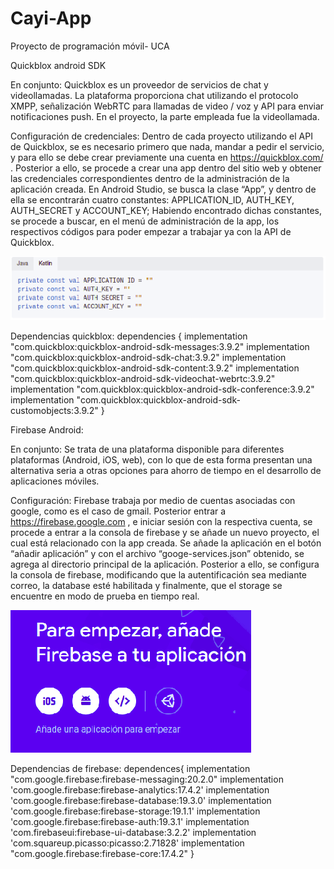 # Cayi-App
Proyecto de programación móvil- UCA

Quickblox android SDK

En conjunto:
Quickblox es un proveedor de servicios de chat y videollamadas. La plataforma proporciona chat utilizando el protocolo XMPP, señalización WebRTC para llamadas de video / voz y API para enviar notificaciones push. En el proyecto, la parte empleada fue la videollamada.

Configuración de credenciales:
Dentro de cada proyecto utilizando el API de Quickblox, se es necesario primero que nada, mandar a pedir el servicio, y para ello se debe crear previamente una cuenta en https://quickblox.com/ .
Posterior a ello, se procede a crear una app dentro del sitio web y obtener las credenciales correspondientes dentro de la administración de la aplicación creada.
En Android Studio, se busca la clase “App”, y dentro de ella se encontrarán cuatro constantes: APPLICATION_ID, AUTH_KEY, AUTH_SECRET y ACCOUNT_KEY; Habiendo encontrado dichas constantes, se procede a buscar, en el menú de administración de la app, los respectivos códigos para poder empezar a trabajar ya con la API de Quickblox.

![alt text](https://raw.githubusercontent.com/Valle120899/Cayi-App/master/Quick.jpg)

Dependencias quickblox:
dependencies {
    implementation "com.quickblox:quickblox-android-sdk-messages:3.9.2"
    implementation "com.quickblox:quickblox-android-sdk-chat:3.9.2"
    implementation "com.quickblox:quickblox-android-sdk-content:3.9.2"
    implementation "com.quickblox:quickblox-android-sdk-videochat-webrtc:3.9.2"
    implementation "com.quickblox:quickblox-android-sdk-conference:3.9.2"
    implementation "com.quickblox:quickblox-android-sdk-customobjects:3.9.2"
}

Firebase Android:

En conjunto:
Se trata de una plataforma disponible para diferentes plataformas (Android, iOS, web), con lo que de esta forma presentan una alternativa seria a otras opciones para ahorro de tiempo en el desarrollo de aplicaciones móviles.

Configuración:
Firebase trabaja por medio de cuentas asociadas con google, como es el caso de gmail. Posterior entrar a https://firebase.google.com , e iniciar sesión con la respectiva cuenta, se procede a entrar a la consola de firebase y se añade un nuevo proyecto, el cual está relacionado con la app creada.
Se añade la aplicación en el botón “añadir aplicación” y con el archivo “googe-services.json” obtenido, se agrega al directorio principal de la aplicación.
Posterior a ello, se configura la consola de firebase, modificando que la autentificación sea mediante correo, la database esté habilitada y finalmente, que el storage se encuentre en modo de prueba en tiempo real.

![alt text](https://raw.githubusercontent.com/Valle120899/Cayi-App/master/firebase.jpg)

Dependencias de firebase:
dependences{
    implementation "com.google.firebase:firebase-messaging:20.2.0"
    implementation 'com.google.firebase:firebase-analytics:17.4.2'
    implementation 'com.google.firebase:firebase-database:19.3.0'
    implementation 'com.google.firebase:firebase-storage:19.1.1'
    implementation 'com.google.firebase:firebase-auth:19.3.1'
    implementation 'com.firebaseui:firebase-ui-database:3.2.2'
    implementation 'com.squareup.picasso:picasso:2.71828'
    implementation "com.google.firebase:firebase-core:17.4.2"
}
